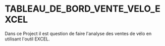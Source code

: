 # TABLEAU_DE_BORD_VENTE_VELO_EXCEL
Dans ce Project il est question de faire l'analyse des ventes de vélo en utilisant l'outil EXCEL.
